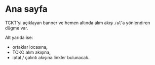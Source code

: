 # Ana sayfa

TCKT'yi açıklayan banner ve hemen altında alım akışı `/al`'a yönlendiren
dügme var.

Alt yarıda ise:
  - ortaklar locasına,
  - TCKO alım akışına,
  - iptal / çalıntı akışına
linkler bulunacak.